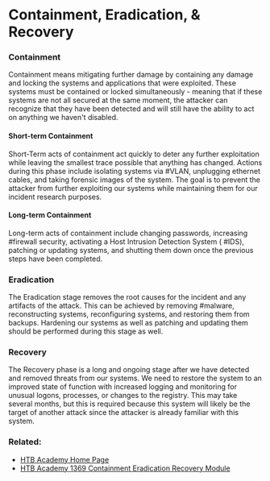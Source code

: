 # Containment, Eradication, & Recovery

### Containment

Containment means mitigating further damage by containing any damage and locking the systems and applications that were exploited. These systems must be contained or locked simultaneously - meaning that if these systems are not all secured at the same moment, the attacker can recognize that they have been detected and will still have the ability to act on anything we haven't disabled.

#### Short-term Containment

Short-Term acts of containment act quickly to deter any further exploitation while leaving the smallest trace possible that anything has changed. Actions during this phase include isolating systems via #VLAN, unplugging ethernet cables, and taking forensic images of the system. The goal is to prevent the attacker from further exploiting our systems while maintaining them for our incident research purposes.

#### Long-term Containment

Long-term acts of containment include changing passwords, increasing #firewall security, activating a Host Intrusion Detection System ( #IDS), patching or updating systems, and shutting them down once the previous steps have been completed.

### Eradication

The Eradication stage removes the root causes for the incident and any artifacts of the attack. This can be achieved by removing #malware, reconstructing systems, reconfiguring systems, and restoring them from backups. Hardening our systems as well as patching and updating them should be performed during this stage as well.

### Recovery

The Recovery phase is a long and ongoing stage after we have detected and removed threats from our systems. We need to restore the system to an improved state of function with increased logging and monitoring for unusual logons, processes, or changes to the registry. This may take several months, but this is required because this system will likely be the target of another attack since the attacker is already familiar with this system.

### Related:

- [HTB Academy Home Page](https://academy.hackthebox.com/ 'HTB Academy home page')
- [HTB Academy 1369 Containment Eradication Recovery Module](https://academy.hackthebox.com/module/148/section/1369 'HTB academy module for this note page')